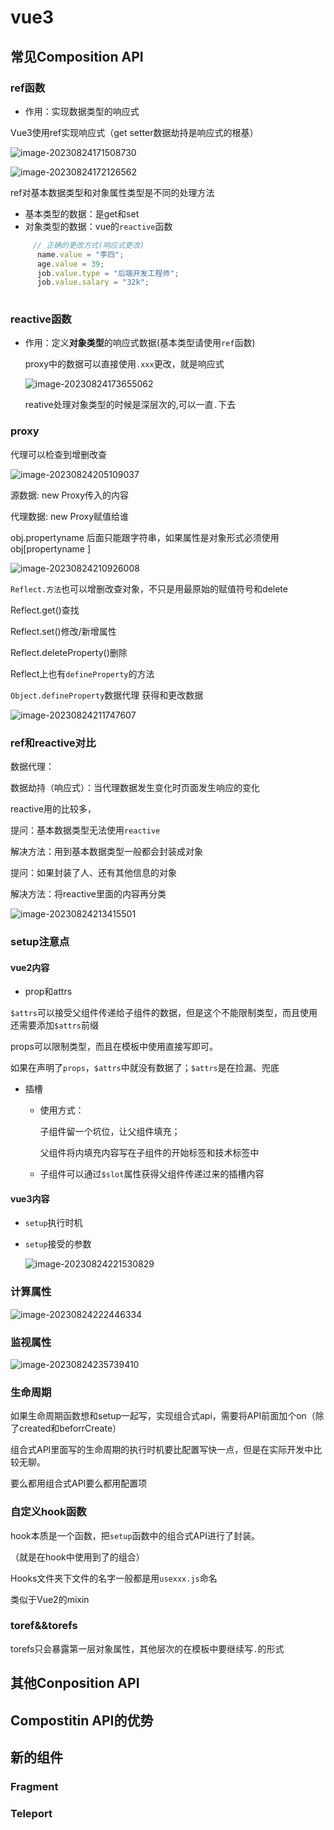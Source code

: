 # vue3

## 常见Composition API

### ref函数

- 作用：实现数据类型的响应式

Vue3使用ref实现响应式（get setter数据劫持是响应式的根基）

![image-20230824171508730](细节.assets/image-20230824171508730.png)

![image-20230824172126562](细节.assets/image-20230824172126562.png)



ref对基本数据类型和对象属性类型是不同的处理方法

- 基本类型的数据：是get和set
- 对象类型的数据：vue的`reactive`函数

```js
     // 正确的更改方式(响应式更改)
      name.value = "李四";
      age.value = 39;
      job.value.type = "后端开发工程师";
      job.value.salary = "32k";
      
```

### reactive函数

- 作用：定义**对象类型**的响应式数据(基本类型请使用`ref`函数)

  proxy中的数据可以直接使用`.xxx`更改，就是响应式

  ![image-20230824173655062](细节.assets/image-20230824173655062.png)

  reative处理对象类型的时候是深层次的,可以一直`.`下去

### proxy

代理可以检查到增删改查

![image-20230824205109037](细节.assets/image-20230824205109037.png)

源数据: new Proxy传入的内容

代理数据: new Proxy赋值给谁

obj.propertyname 后面只能跟字符串，如果属性是对象形式必须使用obj[propertyname ]

![image-20230824210926008](细节.assets/image-20230824210926008.png)

`Reflect.方法`也可以增删改查对象，不只是用最原始的赋值符号和delete

Reflect.get()查找

Reflect.set()修改/新增属性

Reflect.deleteProperty()删除

Reflect上也有`defineProperty`的方法



`Object.defineProperty`数据代理 获得和更改数据

![image-20230824211747607](细节.assets/image-20230824211747607.png)

### ref和reactive对比

数据代理：

数据劫持（响应式）：当代理数据发生变化时页面发生响应的变化



reactive用的比较多，

提问：基本数据类型无法使用`reactive`

解决方法：用到基本数据类型一般都会封装成对象

提问：如果封装了人、还有其他信息的对象

解决方法：将reactive里面的内容再分类

![image-20230824213415501](细节.assets/image-20230824213415501.png)

### setup注意点

#### vue2内容

* prop和attrs

`$attrs`可以接受父组件传递给子组件的数据，但是这个不能限制类型，而且使用还需要添加`$attrs`前缀

props可以限制类型，而且在模板中使用直接写即可。

如果在声明了`props`，`$attrs`中就没有数据了；`$attrs`是在捡漏、兜底

- 插槽

  - 使用方式：

    子组件留一个坑位，让父组件填充；

    父组件将内填充内容写在子组件的开始标签和技术标签中

  - 子组件可以通过`$slot`属性获得父组件传递过来的插槽内容

#### vue3内容

- `setup`执行时机

- `setup`接受的参数

  ![image-20230824221530829](细节.assets/image-20230824221530829.png)

### 计算属性

![image-20230824222446334](细节.assets/image-20230824222446334.png)

### 监视属性

![image-20230824235739410](细节.assets/image-20230824235739410.png)

### 生命周期

如果生命周期函数想和setup一起写，实现组合式api，需要将API前面加个on（除了created和beforrCreate）

组合式API里面写的生命周期的执行时机要比配置写快一点，但是在实际开发中比较无聊。

要么都用组合式API要么都用配置项

### 自定义hook函数

hook本质是一个函数，把`setup`函数中的组合式API进行了封装。

（就是在hook中使用到了的组合）

Hooks文件夹下文件的名字一般都是用`usexxx.js`命名

类似于Vue2的mixin

### toref&&torefs

torefs只会暴露第一层对象属性，其他层次的在模板中要继续写`.`的形式



## 其他Conposition API

## Compostitin API的优势



## 新的组件

### Fragment

### Teleport







